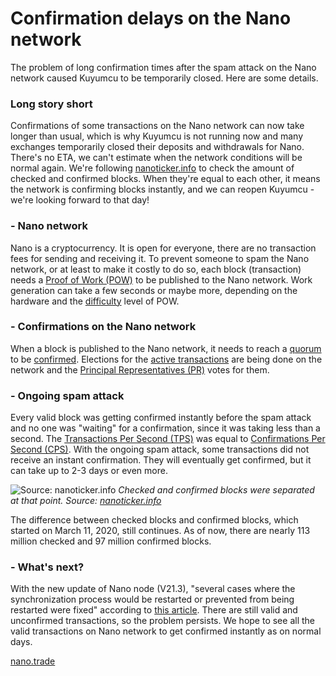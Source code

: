 # Confirmation delays on the Nano network

The problem of long confirmation times after the spam attack on the Nano network caused Kuyumcu to be temporarily closed. Here are some details.

### Long story short
Confirmations of some transactions on the Nano network can now take longer than usual, which is why Kuyumcu is not running now and many exchanges temporarily closed their deposits and withdrawals for Nano. There's no ETA, we can't estimate when the network conditions will be normal again. We're following [nanoticker.info](https://nanoticker.info/ "nanoticker.info") to check the amount of checked and confirmed blocks. When they're equal to each other, it means the network is confirming blocks instantly, and we can reopen Kuyumcu - we're looking forward to that day!

### - Nano network
Nano is a cryptocurrency. It is open for everyone, there are no transaction fees for sending and receiving it. To prevent someone to spam the Nano network, or at least to make it costly to do so, each block (transaction) needs a [Proof of Work (POW)](https://docs.nano.org/glossary/?h=principal#proof-of-work-pow "Proof of Work (POW)") to be published to the Nano network. Work generation can take a few seconds or maybe more, depending on the hardware and the [difficulty](https://docs.nano.org/commands/rpc-protocol/?h=active_#active_difficulty "difficulty") level of POW.

### - Confirmations on the Nano network
When a block is published to the Nano network, it needs to reach a [quorum](https://docs.nano.org/glossary/?h=principal#quorum "quorum") to be [confirmed](https://docs.nano.org/glossary/?h=principal#confirmation "confirmed"). Elections for the [active transactions](https://docs.nano.org/glossary/?h=principal#active-transaction "active transactions") are being done on the network and the [Principal Representatives (PR)](https://docs.nano.org/glossary/?h=principal#principal-representative "Principal Representatives (PR)") votes for them.

### - Ongoing spam attack
Every valid block was getting confirmed instantly before the spam attack and no one was "waiting" for a confirmation, since it was taking less than a second. The [Transactions Per Second (TPS)](https://docs.nano.org/glossary/?h=cps#transactions-per-second-tps "Transactions Per Second (TPS)") was equal to [Confirmations Per Second (CPS)](https://docs.nano.org/glossary/?h=cps#confirmations-per-second-cps "Confirmations Per Second (CPS)"). With the ongoing spam attack, some transactions did not receive an instant confirmation. They will eventually get confirmed, but it can take up to 2-3 days or even more.

![Source: nanoticker.info](https://i.imgur.com/xvnQWAY.png "Source: nanoticker.info")
*Checked and confirmed blocks were separated at that point. Source: [nanoticker.info](https://nanoticker.info "nanoticker.info")*

The difference between checked blocks and confirmed blocks, which started on March 11, 2020, still continues. As of now, there are nearly 113 million checked and 97 million confirmed blocks.

### - What's next?
With the new update of Nano node (V21.3), "several cases where the synchronization process would be restarted or prevented from being restarted were fixed" according to [this article](https://medium.com/nanocurrency/recent-dos-nano-network-attack-and-v21-3-fixes-97b9b7297f9 "this article"). There are still valid and unconfirmed transactions, so the problem persists. We hope to see all the valid transactions on Nano network to get confirmed instantly as on normal days.

[nano.trade](http://nano.trade "Go to nano.trade")